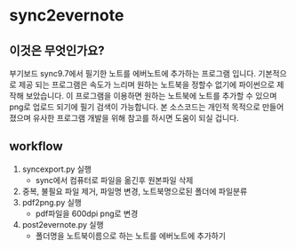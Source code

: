 # sync2evernote

## 이것은 무엇인가요?
부기보드 sync9.7에서 필기한 노트를 에버노트에 추가하는 프로그램 입니다.
기본적으로 제공 되는 프로그램은 속도가 느리며 원하는 노트북을 정할수 없기에 파이썬으로 제작해 보았습니다.
이 프로그램을 이용하면 원하는 노트북에 노트를 추가할 수 있으며 png로 업로드 되기에 필기 검색이 가능합니다.
본 소스코드는 개인적 목적으로 만들어 졌으며 유사한 프로그램 개발을 위해 참고를 하시면 도움이 되실 겁니다.

## workflow
1. syncexport.py 실행
    - sync에서 컴퓨터로 파일을 옮긴후 원본파일 삭제
2. 중복, 불필요 파일 제거, 파일명 변경, 노트북명으로된 폴더에 파일분류
3. pdf2png.py 실행
    - pdf파일을 600dpi png로 변경
4. post2evernote.py 실행
    - 폴더명을 노트북이름으로 하는 노트를 에버노트에 추가하기